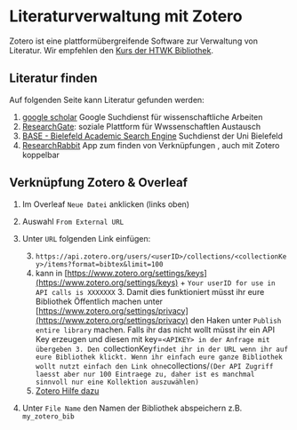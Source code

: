 # Literaturverwaltung mit Zotero

Zotero ist eine plattformübergreifende Software zur Verwaltung von Literatur. Wir empfehlen den [Kurs der HTWK Bibliothek](https://bibliothek.htwk-leipzig.de/de/kurse-und-beratung/online-tutorials/online-zotero-kurs/).

## Literatur finden

Auf folgenden Seite kann Literatur gefunden werden:

1. [google scholar](https://scholar.google.com/) Google Suchdienst für wissenschaftliche Arbeiten
2. [ResearchGate](https://www.researchgate.net/search): soziale Plattform für Wwssenschaftlen Austausch
3. [BASE - Bielefeld Academic Search Engine](https://www.base-search.net/) Suchdienst der Uni Bielefeld
4. [ResearchRabbit](https://www.researchrabbit.ai) App zum finden von Verknüpfungen , auch mit Zotero koppelbar

## Verknüpfung Zotero & Overleaf

1. Im Overleaf `Neue Datei` anklicken (links oben)
2. Auswahl `From External URL`
3. Unter `URL` folgenden Link einfügen:

   3. `https://api.zotero.org/users/<userID>/collections/<collectionKey>/items?format=bibtex&limit=100`
   4. <userID> kann in [https://www.zotero.org/settings/keys](https://www.zotero.org/settings/keys) + `Your userID for use in API calls is XXXXXXX` 3. Damit dies funktioniert müsst ihr eure Bibliothek Öffentlich machen unter [https://www.zotero.org/settings/privacy](https://www.zotero.org/settings/privacy) den Haken unter `Publish entire library` machen. Falls ihr das nicht wollt müsst ihr ein API Key erzeugen und diesen mit key=`<APIKEY> in der Anfrage mit übergeben 3. Den `collectionKey`findet ihr in der URL wenn ihr auf eure Bibliothek klickt. Wenn ihr einfach eure ganze Bibliothek wollt nutzt einfach den Link ohne`collections/<collectionKey>`(Der API Zugriff laesst aber nur 100 Eintraege zu, daher ist es manchmal sinnvoll nur eine Kollektion auszuwählen) `
   5. [Zotero Hilfe dazu](https://www.zotero.org/support/dev/web_api/v3/basics)

4. Unter `File Name` den Namen der Bibliothek abspeichern z.B. `my_zotero_bib`

